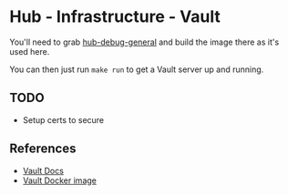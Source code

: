 # Hub - Infrastructure - Vault

You'll need to grab [hub-debug-general](https://github.com/dedickinson/hub-debug-general) 
and build the image there as it's used here. 

You can then just run `make run` to get a Vault server up and running.


## TODO

* Setup certs to secure

## References

* [Vault Docs](https://www.vaultproject.io/docs/configuration/index.html)
* [Vault Docker image](https://docs.docker.com/samples/library/vault)